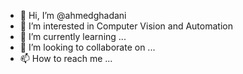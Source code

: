 - 👋 Hi, I’m @ahmedghadani
- 👀 I’m interested in Computer Vision and Automation
- 🌱 I’m currently learning ...
- 💞️ I’m looking to collaborate on ...
- 📫 How to reach me ...

<!---
ahmedghadani/ahmedghadani is a ✨ special ✨ repository because its `README.md` (this file) appears on your GitHub profile.
You can click the Preview link to take a look at your changes.
--->
